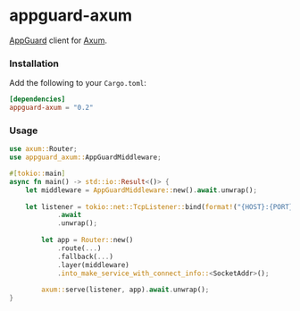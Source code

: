 # appguard-axum

[AppGuard](https://github.com/NullNet-ai/appguard-server) client for [Axum](https://github.com/tokio-rs/axum).

### Installation

Add the following to your `Cargo.toml`:

```toml
[dependencies]
appguard-axum = "0.2"
```

### Usage

```rust
use axum::Router;
use appguard_axum::AppGuardMiddleware;

#[tokio::main]
async fn main() -> std::io::Result<()> {
    let middleware = AppGuardMiddleware::new().await.unwrap();
    
    let listener = tokio::net::TcpListener::bind(format!("{HOST}:{PORT}"))
            .await
            .unwrap();
            
        let app = Router::new()
            .route(...)
            .fallback(...)
            .layer(middleware)
            .into_make_service_with_connect_info::<SocketAddr>();
    
        axum::serve(listener, app).await.unwrap();
}
```

